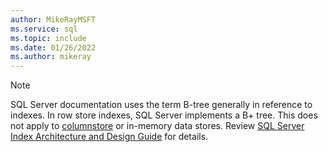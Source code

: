 ```yaml
---
author: MikeRayMSFT
ms.service: sql
ms.topic: include
ms.date: 01/26/2022
ms.author: mikeray
---
```


> [!NOTE]
> SQL Server documentation uses the term B-tree generally in reference to indexes. In row store indexes, SQL Server implements a B+ tree. This does not apply to [columnstore](columnstore-indexes-overview.md) or in-memory data stores. Review [SQL Server Index Architecture and Design Guide](../relational-databases/sql-server-index-design-guide.md) for details.